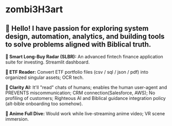 # zombi3H3art
**👋 Hello!**
I have passion for exploring system design, automation, analytics, and building tools to solve problems aligned with Biblical truth.
---
**🤖 Smart Long-Buy Radar (SLBR):** An advanced fintech finance application suite for investing. Streamlit dashboard.

**🧮 ETF Reader:** Convert ETF portfolio files (csv / sql / json / pdf) into organized singular assets; OCR tech.

**:see_no_evil: Clarity AI:** It'll "read" chats of humans; enables the human user-agent and PREVENTS miscommunication; CRM connection(Salesforce, AWS); No profiling of customers;     Righteous AI and Biblical guidance integration policy (alt-bible onboarding too somehow).

**:japanese_ogre: Anime Full Dive:** Would work while live-streaming anime video; VR scene immersion.
